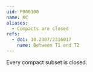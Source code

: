 ```yaml
---
uid: P000100
name: KC
aliases:
  - Compacts are closed
refs:
  - doi: 10.2307/2316017
    name: Between T1 and T2
---
```


Every compact subset is closed.
